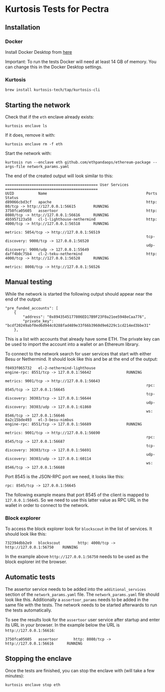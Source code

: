 # Kurtosis Tests for Pectra

## Installation

### Docker
Install Docker Desktop from [here](https://www.docker.com/products/docker-desktop)

Important: To run the tests Docker will need at least 14 GB of memory. You can change this in the Docker Desktop settings.

### Kurtosis
```
brew install kurtosis-tech/tap/kurtosis-cli
```

## Starting the network
Check that if the `eth` enclave already exists:
```
kurtosis enclave ls
```

If it does, remove it with:
```
kurtosis enclave rm -f eth
```

Start the network with:
```
kurtosis run --enclave eth github.com/ethpandaops/ethereum-package --args-file network_params.yaml
```

The end of the created output will look similar to this:
```
========================================== User Services ==========================================
UUID           Name                                             Ports                                         Status
d89066cbd3cf   apache                                           http: 80/tcp -> http://127.0.0.1:56615        RUNNING
3750fca05605   assertoor                                        http: 8080/tcp -> http://127.0.0.1:56616      RUNNING
4b5957123a58   cl-1-lighthouse-nethermind                       http: 4000/tcp -> http://127.0.0.1:56518      RUNNING
                                                                metrics: 5054/tcp -> http://127.0.0.1:56519   
                                                                tcp-discovery: 9000/tcp -> 127.0.0.1:56520    
                                                                udp-discovery: 9000/udp -> 127.0.0.1:55649    
daff4b0c75b4   cl-2-teku-nethermind                             http: 4000/tcp -> http://127.0.0.1:56528      RUNNING
                                                                metrics: 8008/tcp -> http://127.0.0.1:56526   
```

## Manual testing

While the network is started the following output should appear near the end of the output:
```
"pre_funded_accounts": [
    {
        "address": "0x8943545177806ED17B9F23F0a21ee5948eCaa776",
        "private_key": "bcdf20249abf0ed6d944c0288fad489e33f66b3960d9e6229c1cd214ed3bbe31"
    },

```

This is a list with accounts that already have some ETH. The private key can be used to import the account into a wallet or an Ethereum library.

To connect to the network search for user services that start with either Besu or Nethermind. It should look like this and be at the end of the output:
```
f0493f065732   el-2-nethermind-lighthouse                       engine-rpc: 8551/tcp -> 127.0.0.1:56642                RUNNING
                                                                metrics: 9001/tcp -> http://127.0.0.1:56643            
                                                                rpc: 8545/tcp -> 127.0.0.1:56645                       
                                                                tcp-discovery: 30303/tcp -> 127.0.0.1:56644            
                                                                udp-discovery: 30303/udp -> 127.0.0.1:61860            
                                                                ws: 8546/tcp -> 127.0.0.1:56646                        
8a2c15bde493   el-3-besu-nimbus                                 engine-rpc: 8551/tcp -> 127.0.0.1:56689                RUNNING
                                                                metrics: 9001/tcp -> http://127.0.0.1:56690            
                                                                rpc: 8545/tcp -> 127.0.0.1:56687                       
                                                                tcp-discovery: 30303/tcp -> 127.0.0.1:56691            
                                                                udp-discovery: 30303/udp -> 127.0.0.1:60114            
                                                                ws: 8546/tcp -> 127.0.0.1:56688                        

```
Port 8545 is the JSON-RPC port we need, it looks like this:
```
rpc: 8545/tcp -> 127.0.0.1:56645
```
The following example means that port 8545 of the client is mapped to `127.0.0.1:56645`. So we need to use this latter value as RPC URL in the wallet in order to connect to the network.

### Block explorer
To access the block explorer look for `blockscout` in the list of services. It should look like this:
```
732394dbb2e9   blockscout        http: 4000/tcp -> http://127.0.0.1:56750    RUNNING
```
In the example above `http://127.0.0.1:56750` needs to be used as the block explorer int the browser.

## Automatic tests

The assertor service needs to be added into the `additional_services` section of the `network_params.yaml` file. The `network_params.yaml` file should look like this. Additionally a `assertoor_params` needs to be added in the same file with the tests. The network needs to be started afterwards to run the tests automatically.

To see the results look for the `assertoor` user service after startup and enter its URL in your browser. In the example below the URL is `http://127.0.0.1:56616`:

```
3750fca05605   assertoor       http: 8080/tcp -> http://127.0.0.1:56616      RUNNING
```

## Stopping the enclave

Once the tests are finished, you can stop the enclave with (will take a few minutes):
```
kurtosis enclave stop eth
```
